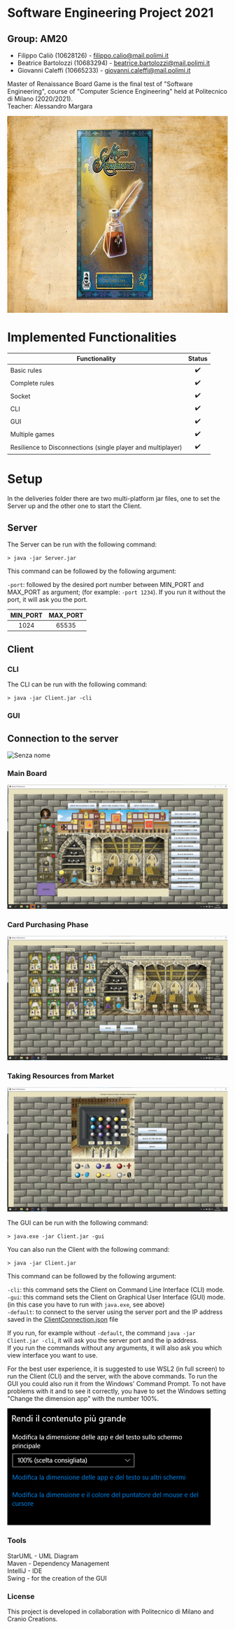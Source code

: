# Software Engineering Project 2021

## Group: AM20
* Filippo Caliò (10628126) - filippo.calio@mail.polimi.it
* Beatrice Bartolozzi (10683294) - beatrice.bartolozzi@mail.polimi.it
* Giovanni Caleffi (10665233) - giovanni.caleffi@mail.polimi.it
  

Master of Renaissance Board Game is the final test of "Software Engineering", course of "Computer Science Engineering" held at Politecnico di Milano (2020/2021).\
Teacher: Alessandro Margara

<a href="url"><img src="https://github.com/fillics/ingswAM2021-calio-bartolozzi-caleffi/blob/master/src/main/resources/images/github/imageReadMe.png" align="center" height="450" width="800" ></a>


# Implemented Functionalities
| Functionality        | Status  | 
| ------------- |:-------------:| 
| Basic rules     | :heavy_check_mark: | 
| Complete rules    | :heavy_check_mark:     |
| Socket    | :heavy_check_mark:     |   
| CLI    | :heavy_check_mark:     |   
| GUI    | :heavy_check_mark:     |   
| Multiple games    | :heavy_check_mark:     |   
| Resilience to Disconnections (single player and multiplayer) | :heavy_check_mark:      |    

# Setup
In the deliveries folder there are two multi-platform jar files, one to set the Server up and the other one to start the Client.

## Server
The Server can be run with the following command:

```
> java -jar Server.jar 
```

This command can be followed by the following argument:

`-port`: followed by the desired port number between MIN_PORT and MAX_PORT as argument;
(for example: `-port 1234`). If you run it without the port, it will ask you the port.

|   MIN_PORT  | MAX_PORT |
|:--------:|:--------:|
|  1024 | 65535 |


## Client

### CLI 
The CLI can be run with the following command:

```
> java -jar Client.jar -cli
```
### GUI 

## Connection to the server
![Senza nome](https://user-images.githubusercontent.com/24494773/155800796-8ca2c7a7-961e-43b1-a78f-de41c93be29f.gif)


### Main Board
![alt text](https://github.com/fillics/ingswAM2021-calio-bartolozzi-caleffi/blob/master/img1.png)

### Card Purchasing Phase
![alt text](https://github.com/fillics/ingswAM2021-calio-bartolozzi-caleffi/blob/master/img2.png)

### Taking Resources from Market
![alt text](https://github.com/fillics/ingswAM2021-calio-bartolozzi-caleffi/blob/master/img3.png)


The GUI can be run with the following command:

```
> java.exe -jar Client.jar -gui
```


You can also run the Client with the following command:

```
> java -jar Client.jar 
```

This command can be followed by the following argument:

`-cli`: this command sets the Client on Command Line Interface (CLI) mode.\
`-gui`: this command sets the Client on Graphical User Interface (GUI) mode. (in this case you have to run with `java.exe`, see above)\
`-default`: to connect to the server using the server port and the IP address saved in the [ClientConnection.json](https://github.com/fillics/ingswAM2021-calio-bartolozzi-caleffi/blob/master/src/main/resources/json/ClientConnection.json) file

If you run, for example without `-default`, the command `java -jar Client.jar -cli`, it will ask you the server port and the ip address.\
If you run the commands without any arguments, it will also ask you which view interface you want to use.

For the best user experience, it is suggested to use WSL2 (in full screen) to run the Client (CLI) and the server, with the above commands. 
To run the GUI you could also run it from the Windows' Command Prompt.
To not have problems with it and to see it correctly, you have to set the Windows setting "Change the dimension app" with the number 100%.

![Settings](https://github.com/fillics/ingswAM2021-calio-bartolozzi-caleffi/blob/master/src/main/resources/images/github/guide.png)



### Tools
StarUML - UML Diagram\
Maven - Dependency Management\
IntelliJ - IDE\
Swing - for the creation of the GUI


### License
This project is developed in collaboration with Politecnico di Milano and Cranio Creations.
